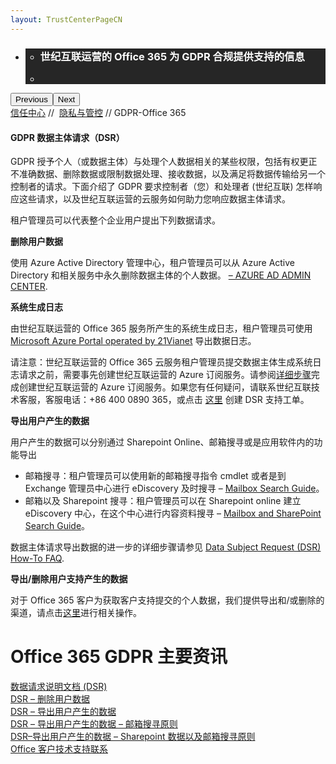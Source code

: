 ```yaml
---
layout: TrustCenterPageCN
---
```

<div class="row-fluid">
   <div class="span">
      <div>
        <div id="HeroWrapper" data-cols="1" data-view1="1" data-view2="1" data-view3="1" data-view4="1" class="row-fluid wider hero grid-container">
            <div class="span bp0-col-1-1 bp1-col-1-1 bp2-col-1-1 bp3-col-1-1">
                <div bi:type="slideshow" class="slideshow slideshow-hero hero" xmlns:bi="urn:schemas-microsoft-com:mscom:bi">
                    <ul bi:type="list" class="slides">
                        <li id="slide-1" bi:index="0" selectBi="">
                            <div class="heroitem light-foreground" bi:type="heroitem">
                                <div class="media" bi:parenttitle="t1">
                                    <a href="" bi:track="False" bi:titleflag="t1" bi:index="0">
                                        <div data-picture="" data-alt="You are in control of your data" data-disable-swap-below="">
                                            <div data-src="../Images/MS-TrustCenter-Privacy-Header.jpg"></div>
                                            <noscript></noscript>
                                        </div>
                                    </a>
                                </div>
                                <div class="text" bi:type="cta">
                                    <div class="text-container">
                                        <div class="box" style="background: rgba(0,0,0,.85); color: #FFFFFF;">
                                            <ul bi:type="list" class="headerCaption subpageHeaderCaption">
                                                <li class="box-title">
                                                    <h3 class="box-title" bi:type="title" bi:title="t1" style="color: #FFFFFF;">世纪互联运营的 Office 365 为 GDPR 合规提供支持的信息</p></h3>
                                                </li>
                                                <li class="box-actions box-description"><a target="_self" class="mscom-link" href=""></a></li>
                                            </ul>
                                        </div>
                                    </div>
                                </div>
                            </div>
                        </li>
                    </ul>
                    <div class="navigation international" bi:track="false">
                        <div class="grid-container settop" data-title-text="Go To Slide "></div>
                    </div>
                    <div class="prev-next" bi:track="false"><button class="prev"><span class="icon-left" aria-hidden="true"></span><span class="screen-reader-text">Previous</span></button><button class="next"><span class="icon-right" aria-hidden="true"></span><span class="screen-reader-text">Next</span></button></div>
                    <div id="play-pause" class="play-pause" style="display:none">
                        <div class="pause"><button id="pauseButton" class="pause_button"><span class="icon-pause" aria-hidden="true"></span><span class="screen-reader-text">Pause</span></button></div>
                        <div class="play"><button id="playButton" class="play_button"><span class="icon-play" aria-hidden="true"></span><span class="screen-reader-text">Play</span></button></div>
                    </div>
                </div>
            </div>
        </div>
        <div id="BreadcrumbWrapper" data-cols="1" data-view1="1" data-view2="1" data-view3="1" data-view4="1" class="row-fluid grid-container mscom-grid-container breadcrumbs">
            <div class="span bp0-col-1-1 bp1-col-1-1 bp2-col-1-1 bp3-col-1-1"><a target="_self" class="mscom-link" href="../default-cn.html">信任中心</a> // 
                <a target="_self" class="mscom-link" href="../privacy/default-cn.html">隐私与管控</a> //  GDPR-Office 365
            </div>
        </div>
        <div id="ContentWrapper" data-cols="2" data-view1="1" data-view2="2" data-view3="2" data-view4="2" class="row-fluid subpageBody">
            <div class="span bp0-col-1-1 bp2-col-2-1 bp3-col-2-1 bp1-col-2-2">
                <h4 id="Data-Subject-equests-DSR-for-GDPR">GDPR 数据主体请求（DSR） </h4>
                <p>GDPR 授予个人（或数据主体）与处理个人数据相关的某些权限，包括有权更正不准确数据、删除数据或限制数据处理、接收数据，以及满足将数据传输给另一个控制者的请求。下面介绍了 GDPR 要求控制者（您）和处理者 (世纪互联) 怎样响应这些请求，以及世纪互联运营的云服务如何助力您响应数据主体请求。 </p>
                <p>租户管理员可以代表整个企业用户提出下列数据请求。</p>               
                <p id="forget-user-data"><strong>删除用户数据</strong></p>
                <p>使用 Azure Active Directory 管理中心，租户管理员可以从 Azure Active Directory 和相关服务中永久删除数据主体的个人数据。 <a href="https://portal.azure.cn/#blade/Microsoft_AAD_IAM/UserManagementMenuBlade/All users/menuId/">– AZURE AD ADMIN CENTER</a>.</p>
                <p id="export-system-generated-logs"><strong>系统生成日志</strong></p>
                <p>由世纪互联运营的 Office 365 服务所产生的系统生成日志，租户管理员可使用 <a href="https://aka.ms/MicrosoftGDPRChina">Microsoft Azure Portal operated by 21Vianet</a> 导出数据日志。</p>
                <p>请注意：世纪互联运营的 Office 365 云服务租户管理员提交数据主体生成系统日志请求之前，需要事先创建世纪互联运营的 Azure 订阅服务。请参阅<a href="//wacnppe.blob.core.chinacloudapi.cn/marketing-resource/media/documentation/sign-up-the-1RMB-trial-with-a-Gallatin-tenant.pdf">详细步骤</a>完成创建世纪互联运营的 Azure 订阅服务。如果您有任何疑问，请联系世纪互联技术客服，客服电话：+86 400 0890 365，或点击 <a href="//wacnppe.blob.core.chinacloudapi.cn/marketing-resource/media/documentation/GDPR-Web-Submission_Guidance_Office365.pdf">这里</a> 创建 DSR 支持工单。</p>
                <p id="export-user-generated-data"><strong>导出用户产生的数据</strong></p>
                <p>用户产生的数据可以分别通过 Sharepoint Online、邮箱搜寻或是应用软件内的功能导出</p>
                <ul>
                <li>邮箱搜寻：租户管理员可以使用新的邮箱搜寻指令 cmdlet 或者是到 Exchange 管理员中心进行 eDiscovery 及时搜寻 – <a href="https://docs.microsoft.com/zh-cn/Exchange/policy-and-compliance/ediscovery/create-searches">Mailbox Search Guide</a>。</li>
                <li>邮箱以及 Sharepoint 搜寻：租户管理员可以在 Sharepoint online 建立eDiscovery 中心，在这个中心进行内容资料搜寻 – <a href="https://support.office.com/zh-cn/article/在-sharepoint-online-中设置电子数据展示中心-a18f8975-aa7f-43b4-a7d6-001d14744d8e">Mailbox and SharePoint Search Guide</a>。 </li>
                </ul>
                <p>数据主体请求导出数据的进一步的详细步骤请参见 <a href="https://docs.microsoft.com/zh-cn/microsoft-365/compliance/gdpr-data-subject-requests">Data Subject Request (DSR) How-To FAQ</a>.</p>
                <p id="export-and-or-delete-user-support-generated-data"><strong>导出/删除用户支持产生的数据</strong></p>
                <p>对于 Office 365 客户为获取客户支持提交的个人数据，我们提供导出和/或删除的渠道，请点击<a href="https://o365gdpr.21vbluecloud.com/">这里</a>进行相关操作。</p>
            </div>
            <div class="span bp0-col-1-1 bp2-col-2-1 bp3-col-2-1 bp1-col-2-2 bp0-clear bp1-clear">
                <div data-cols="1" data-view1="1" data-view2="1" data-view3="1" data-view4="1" class="row-fluid" id="key_privacy_info">
                    <div class="span bp0-col-1-1 bp1-col-1-1 bp2-col-1-1 bp3-col-1-1">
                        <h1>Office 365 GDPR 主要资讯</h1>
                        <label><a target="_self" class="mscom-link" href="https://docs.microsoft.com/zh-cn/microsoft-365/compliance/gdpr-data-subject-requests">数据请求说明文档 (DSR)</a></label><br/>
                        <label><a target="_self" class="mscom-link" href="https://portal.azure.cn/#blade/Microsoft_AAD_IAM/UserManagementMenuBlade/All users/menuId/">DSR – 删除用户数据</a></label><br/>
                        <label><a target="_self" class="mscom-link" href="https://portal.azure.cn/?feature.usorIntimite=true#blade/Microsoft_Azure_Policy/UserPrivacyMenuBlade/Overview">DSR – 导出用户产生的数据</a></label><br/>
                        <label><a target="_self" class="mscom-link" href="https://docs.microsoft.com/zh-cn/Exchange/policy-and-compliance/ediscovery/create-searches">DSR – 导出用户产生的数据 – 邮箱搜寻原则</a></label><br/>
                        <label><a target="_self" class="mscom-link" href="https://support.office.com/zh-cn/article/在-sharepoint-online-中设置电子数据展示中心-a18f8975-aa7f-43b4-a7d6-001d14744d8e">DSR–导出用户产生的数据 – Sharepoint 数据以及邮箱搜寻原则</a></label><br/>
                        <label><a target="_self" class="mscom-link" href="http://www.21vbluecloud.com/ContactBlueCloud.html">Office 客户技术支持联系</a></label><br/>
                    </div>
                </div>
            </div>
        </div>
     </div>
   </div>
</div>
<div class="row-fluid" data-view4="1" data-view3="1" data-view2="1" data-view1="1" data-cols="1">
   <div class="span bp0-col-1-1 bp1-col-1-1 bp2-col-1-1 bp3-col-1-1"></div>
</div>